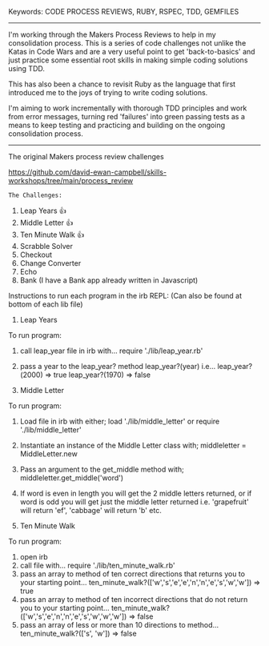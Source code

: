 Keywords: CODE PROCESS REVIEWS, RUBY, RSPEC, TDD, GEMFILES

------

I'm working through the Makers Process Reviews to help in my consolidation process. This is a series of code challenges not unlike the Katas in Code Wars and are a very useful point to get 'back-to-basics' and just practice some essential root skills in making simple coding solutions using TDD.

This has also been a chance to revisit Ruby as the language that first introduced me to the joys of trying to write coding solutions.

I'm aiming to work incrementally with thorough TDD principles and work from error messages, turning red 'failures' into green passing tests as a means to keep testing and practicing and building on the ongoing consolidation process.

------ 

The original Makers process review challenges

https://github.com/david-ewan-campbell/skills-workshops/tree/main/process_review

`The Challenges:`

1. Leap Years 👍
2. Middle Letter 👍
3. Ten Minute Walk 👍
4. Scrabble Solver
5. Checkout
6. Change Converter
7. Echo
8. Bank (I have a Bank app already written in Javascript)

Instructions to run each program in the irb REPL:
(Can also be found at bottom of each lib file)

1. Leap Years

To run program:
01. call leap_year file in irb with...
require './lib/leap_year.rb'
02. pass a year to the leap_year? method
leap_year?(year)
i.e...
leap_year?(2000)
=> true
leap_year?(1970)
=> false

2. Middle Letter

To run program:
01. Load file in irb with either;
  load './lib/middle_letter' or require './lib/middle_letter'
02. Instantiate an instance of the Middle Letter class with;
  middleletter = MiddleLetter.new
03. Pass an argument to the get_middle method with;
  middleletter.get_middle('word')
04. If word is even in length you will get the 2 middle letters returned,
  or if word is odd you will get just the middle letter returned
  i.e. 'grapefruit' will return 'ef', 'cabbage' will return 'b' etc.

3. Ten Minute Walk

To run program:
01. open irb
02. call file with... require './lib/ten_minute_walk.rb'
03. pass an array to method of ten correct directions that returns you to your starting point...
  ten_minute_walk?(['w','s','e','e','n','n','e','s','w','w'])
  => true
04. pass an array to method of ten incorrect directions that do not return you to your starting point...
  ten_minute_walk?(['w','s','e','n','n','e','s','w','w','w'])
  => false
05. pass an array of less or more than 10 directions to method...
  ten_minute_walk?(['s', 'w'])
  => false